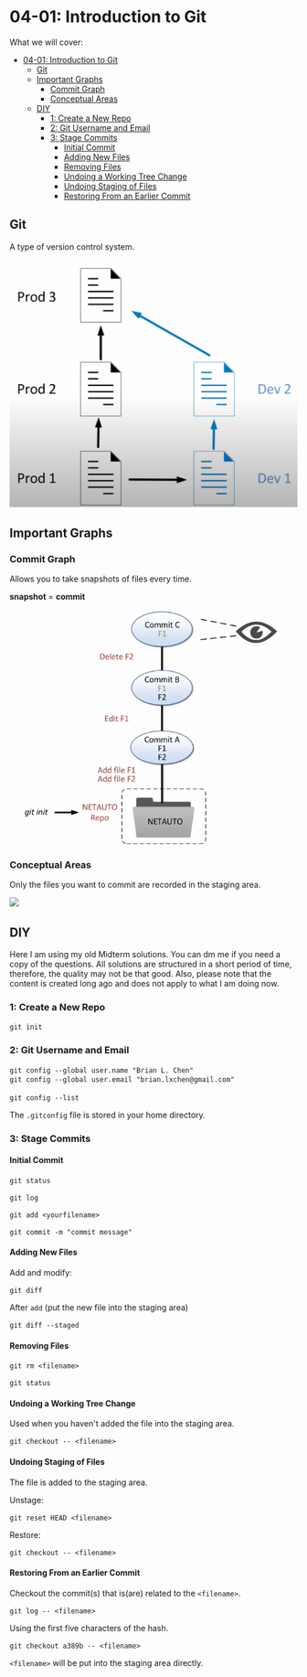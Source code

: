 # 04-01: Introduction to Git

What we will cover:
+ [04-01: Introduction to Git](#04-01-introduction-to-git)
    + [Git](#git)
    + [Important Graphs](#important-graphs)
        + [Commit Graph](#commit-graph)
        + [Conceptual Areas](#conceptual-areas)
    + [DIY](#diy)
        + [1: Create a New Repo](#1-create-a-new-repo)
        + [2: Git Username and Email](#2-git-username-and-email)
        + [3: Stage Commits](#3-stage-commits)
            + [Initial Commit](#initial-commit)
            + [Adding New Files](#adding-new-files)
            + [Removing Files](#removing-files)
            + [Undoing a Working Tree Change](#undoing-a-working-tree-change)
            + [Undoing Staging of Files](#undoing-staging-of-files)
            + [Restoring From an Earlier Commit](#restoring-from-an-earlier-commit)

## Git
A type of version control system. 

![](img/2020-11-20-08-45-00.png)

## Important Graphs
### Commit Graph
Allows you to take snapshots of files every time. 

**snapshot** = **commit**

![](img/2020-11-20-09-00-09.png)
### Conceptual Areas

Only the files you want to commit are recorded in the staging area.

![](2020-11-20-09-02-33.png)

## DIY
Here I am using my old Midterm solutions. You can dm me if you need a copy of the questions. All solutions are structured in a short period of time, therefore, the quality may not be that good. Also, please note that the content is created long ago and does not apply to what I am doing now.

### 1: Create a New Repo
```
git init
```

### 2: Git Username and Email
```
git config --global user.name "Brian L. Chen"
git config --global user.email "brian.lxchen@gmail.com"

git config --list
```

The `.gitconfig` file is stored in your home directory. 

### 3: Stage Commits
#### Initial Commit
```
git status
```

```
git log
```

```
git add <yourfilename>
```

```
git commit -m "commit message"
```

#### Adding New Files

Add and modify:

```
git diff
```

After `add` (put the new file into the staging area)
```
git diff --staged
```

#### Removing Files
```
git rm <filename>
```

```
git status
```

#### Undoing a Working Tree Change
Used when you haven't added the file into the staging area.

```
git checkout -- <filename>
```

#### Undoing Staging of Files

The file is added to the staging area.

Unstage:
```
git reset HEAD <filename>
```

Restore:
```
git checkout -- <filename>
```

#### Restoring From an Earlier Commit
Checkout the commit(s) that is(are) related to the `<filename>`.
```
git log -- <filename>
```

Using the first five characters of the hash.
```
git checkout a389b -- <filename>
```

`<filename>` will be put into the staging area directly.